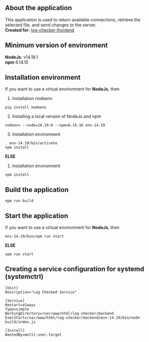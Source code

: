 ## About the application
This application is used to return available connections, retrieve the selected file, and send changes to the server.\
**Created for**: [log-checker-frontend](https://github.com/so1tan0v/log-checker-frontend)

## Minimum version of environment
**NodeJs**: v14.18.1\
**npm** 6.14.15

## Installation environment
If you want to use a virtual environment for **NodeJs**, then
1. Installation nodeenv
```
pip install nodeenv
```
2. Installing a local version of NodeJs and npm
```
nodeenv --node=14.19.0 --npm=6.14.16 env-14.19
```
3. Installation environment
```
. env-14.19/bin/activate
npm install
```

**ELSE**

1. Installation environment 
```
npm install
```

## Build the application
```
npm run build
```

## Start the application
If you want to use a virtual environment for **NodeJs**, then
```
env-14.19/bin/npm run start
```
**ELSE**
```
npm run start
```


## Creating a service configuration for systemd (systemctrl)
```
[Unit]
Description="Log Checked Service"

[Service]
Restart=always
Type=simple
WorkingDirectory=/var/www/html/log-checker/backend
ExecStart=/var/www/html/log-checker/backend/env-14.19/bin/node build/index.js

[Install]
WantedBy=multi-user.target
```
